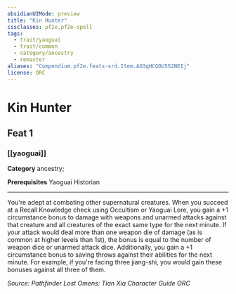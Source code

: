 ```yaml
---
obsidianUIMode: preview
title: "Kin Hunter"
cssclasses: pf2e,pf2e-spell
tags:
  - trait/yaoguai
  - trait/common
  - category/ancestry
  - remaster
aliases: "Compendium.pf2e.feats-srd.Item.AO3qHCGDU552NEIj"
license: ORC
---
```

# Kin Hunter
## Feat 1
### [[yaoguai]]

**Category** ancestry; 



**Prerequisites** Yaoguai Historian
* * *
You're adept at combating other supernatural creatures. When you succeed at a Recall Knowledge check using Occultism or Yaoguai Lore, you gain a +1 circumstance bonus to damage with weapons and unarmed attacks against that creature and all creatures of the exact same type for the next minute. If your attack would deal more than one weapon die of damage (as is common at higher levels than 1st), the bonus is equal to the number of weapon dice or unarmed attack dice. Additionally, you gain a +1 circumstance bonus to saving throws against their abilities for the next minute. For example, if you're facing three jiang-shi, you would gain these bonuses against all three of them.

*Source: Pathfinder Lost Omens: Tian Xia Character Guide*
*ORC*